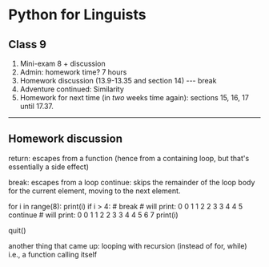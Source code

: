 # Python for Linguists

## Class 9
1. Mini-exam 8 + discussion
2. Admin: homework time?  7 hours
3. Homework discussion (13.9-13.35 and section 14)
--- break
4. Adventure continued: Similarity
5. Homework for next time (in *two* weeks time again): sections 15, 16, 17 until 17.37.

------

## Homework discussion

return:  escapes from a function (hence from a containing loop, but that's essentially a side effect)

break: escapes from a loop
continue: skips the remainder of the loop body for the current element, moving to the next element.


for i in range(8):
    print(i)
    if i > 4:
        # break   # will print:  0 0 1 1 2 2 3 3 4 4 5
        continue    # will print: 0 0 1 1 2 2 3 3 4 4 5 6 7
    print(i)


quit()


another thing that came up:
    looping with recursion (instead of for, while)
        i.e., a function calling itself

